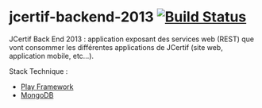 jcertif-backend-2013 [![Build Status](http://192.95.24.101:8080/jenkins/job/JCertif%20Backend%202013/badge/icon)](http://192.95.24.101:8080/jenkins/job/JCertif%20Backend%202013/)
====================

JCertif Back End 2013 : application exposant des services web (REST) que vont consommer les différentes applications de JCertif (site web, application mobile, etc…).

Stack Technique :

* [Play Framework](http://www.playframework.com/)
* [MongoDB](http://www.mongodb.org/)


